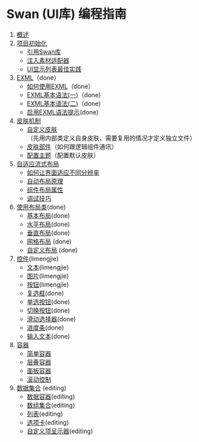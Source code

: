 Swan (UI库) 编程指南
==================================

1. [概述]()
2. [项目初始化]()
	* [引用Swan库]()
	* [注入素材适配器]()
	* [UI显示列表最佳实践]()
3. [EXML](3-0-exml-overview.md)（done）
	* [如何使用EXML](3-1-use-exml.md)（done）
	* [EXML基本语法(一)](3-2-exml-syntax-1.md)（done)
	* [EXML基本语法(二)](3-2-exml-syntax-2.md)（done)
	* [启用EXML语法提示](3-4-exml-auto-complete.md)(done)
4. [皮肤机制]()
	* [自定义皮肤]()（先用内部类定义自身皮肤，需要复用的情况才定义独立文件）
	* [皮肤部件]()（如何跟逻辑组件通讯）
	* [配置主题]()（配置默认皮肤）
5. [自适应流式布局]()
	* [如何让界面适应不同分辨率]()
	* [自动布局原理]()
	* [组件布局属性]()
	* [调试技巧]()	
6. [使用布局类](6-0-layout-overview.md)(done) 
	* [基本布局](6-1-layout-BasicLayout.md)(done) 
	* [水平布局](6-2-layout-HorizontalLayout.md)(done)
	* [垂直布局](6-3-layout-VerticalLayout.md)(done)
	* [网格布局](6-4-layout-TileLayout.md)	(done)
	* [自定义布局](6-5-layout-Custom.md)	(done)
7. [控件](7-0-component.md)(limengjie)
    * [文本](7-1-label.md)(limengjie)
    * [图片](7-2-image.md)(limengjie)
	* [按钮](7-3-button.md)(limengjie)
	* [复选框](7-4-checkbox.md)(done)
	* [单选按钮](7-5-radiobutton.md)(done)
	* [切换按钮](7-6-toggle.md)(done)
	* [滑动选择器](7-7-slider.md)(done)
	* [进度条](7-8-progressbar.md)(done)
	* [输入文本](7-9-editabletext.md)(done)				
8. [容器]()	
	* [简单容器]()
	* [层叠容器]()	
	* [面板容器]()	
	* [滚动控制]()		
9. [数据集合](9-0-datacollection.md)	(editing)
	* [数据容器](9-1-DataGroup.md)(editing)
	* [数组集合](9-2-ArrayCollection.md)(editing)
	* [列表](9-3-list.md)(editing)	
	* [选项卡](9-4-TabBar.md)(editing)	
	* [自定义项呈示器](9-5-ItemRenderer.md)(editing)	

	
